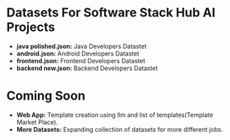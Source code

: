 # Datasets For Software Stack Hub AI Projects
- **java polished.json:** Java Developers Datastet
- **android.json:** Android Developers Datastet
- **frontend.json:** Frontend Developers Datastet
- **backend new.json:** Backend Developers Datastet
 
# Coming Soon

- **Web App:** Template creation using llm and  list of templates(Template Market Place).  
- **More Datasets:** Expanding collection of datasets for more different jobs.
